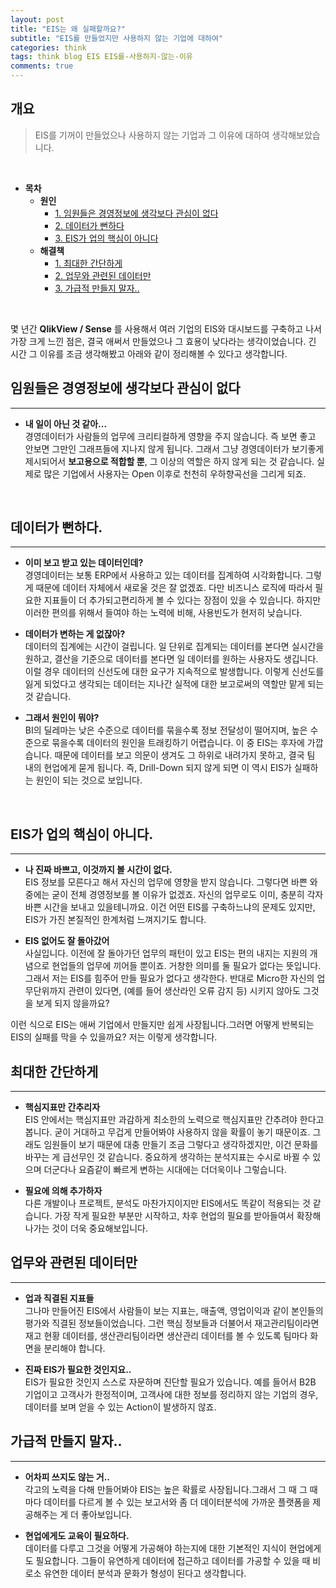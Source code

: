 ```yaml
---  
layout: post  
title: "EIS는 왜 실패할까요?"
subtitle: "EIS를 만들었지만 사용하지 않는 기업에 대하여"  
categories: think  
tags: think blog EIS EIS를-사용하지-않는-이유
comments: true  
---  
```


## 개요
> EIS를 기꺼이 만들었으나 사용하지 않는 기업과 그 이유에 대하여 생각해보았습니다.

<br/>

- __목차__
    - __원인__
        - [1. 임원들은 경영정보에 생각보다 관심이 없다](#임원들은-경영정보에-생각보다-관심이-없다)
        - [2.  데이터가 뻔하다](#데이터가-뻔하다)
        - [3. EIS가 업의 핵심이 아니다](#eis가-업의-핵심이-아니다)
    - __해결책__
        - [1. 최대한 간단하게](#최대한-간단하게)
        - [2. 업무와 관련된 데이터만](#업무와-관련된-데이터만)
        - [3. 가급적 만들지 말자..](#가급적-만들지-말자)


<br/>


몇 년간 __QlikView / Sense__ 를 사용해서 여러 기업의 EIS와 대시보드를 구축하고 나서 가장 크게 느낀 점은, 결국 애써서 만들었으나 그 효용이 낮다라는 생각이었습니다. 긴 시간 그 이유를 조금 생각해봤고 아래와 같이 정리해볼 수 있다고 생각합니다. 


## 임원들은 경영정보에 생각보다 관심이 없다
---

- __내 일이 아닌 것 같아...__  
경영데이터가 사람들의 업무에 크리티컬하게 영향을 주지 않습니다. 즉 보면 좋고 안보면 그만인 그래프들에 지나지 않게 됩니다. 그래서 그냥 경영데이터가 보기좋게 제시되어서 **보고용으로 적합할 뿐**, 그 이상의 역할은 하지 않게 되는 것 같습니다. 실제로 많은 기업에서 사용자는 Open 이후로 천천히 우하향곡선을 그리게 되죠.

<br>


## 데이터가 뻔하다.
---

- __이미 보고 받고 있는 데이터인데?__   
경영데이터는 보통 ERP에서 사용하고 있는 데이터를 집계하여 시각화합니다. 그렇게 때문에 데이터 자체에서 새로울 것은 잘 없겠죠. 다만 비즈니스 로직에 따라서 필요한 지표들이 더 추가되고편리하게 볼 수 있다는 장점이 있을 수 있습니다. 하지만 이러한 편의를 위해서 들여야 하는 노력에 비해, 사용빈도가 현저히 낮습니다.

- __데이터가 변하는 게 없잖아?__   
데이터의 집계에는 시간이 걸립니다. 일 단위로 집계되는 데이터를 본다면 실시간을 원하고, 결산을 기준으로 데이터를 본다면 일 데이터를 원하는 사용자도 생깁니다. 이럴 경우 데이터의 신선도에 대한 요구가 지속적으로 발생합니다. 이렇게 신선도를 잃게 되었다고 생각되는 데이터는 지나간 실적에 대한 보고로써의 역할만 맡게 되는 것 같습니다.

- __그래서 원인이 뭐야?__   
BI의 딜레마는 낮은 수준으로 데이터를 묶을수록 정보 전달성이 떨어지며, 높은 수준으로 묶을수록 데이터의 원인을 트래킹하기 어렵습니다. 이 중 EIS는 후자에 가깝습니다. 때문에 데이터를 보고 의문이 생겨도 그 하위로 내려가지 못하고, 결국 팀 내의 현업에게 묻게 됩니다. 즉, Drill-Down 되지 않게 되면 이 역시 EIS가 실패하는 원인이 되는 것으로 보입니다.

<br/>

## EIS가 업의 핵심이 아니다.
---
- __나 진짜 바쁘고, 이것까지 볼 시간이 없다.__    
EIS 정보를 모른다고 해서 자신의 업무에 영향을 받지 않습니다. 그렇다면 바쁜 와중에는 굳이 전체 경영정보를 볼 이유가 없겠죠. 자신의 업무로도 이미, 충분히 각자 바쁜 시간을 보내고 있을테니까요. 이건 어떤 EIS를 구축하느냐의 문제도 있지만, EIS가 가진 본질적인 한계처럼 느껴지기도 합니다.

- __EIS 없어도 잘 돌아갔어__   
사실입니다. 이전에 잘 돌아가던 업무의 패턴이 있고 EIS는 편의 내지는 지원의 개념으로 현업들의 업무에 끼어들 뿐이죠. 거창한 의미를 둘 필요가 없다는 뜻입니다. 그래서 저는 EIS를 힘주어 만들 필요가 없다고 생각한다. 반대로 Micro한 자신의 업무단위까지 관련이 있다면, (예를 들어 생산라인 오류 감지 등) 시키지 않아도 그것을 보게 되지 않을까요?



이런 식으로 EIS는 애써 기업에서 만들지만 쉽게 사장됩니다.그러면 어떻게 반복되는 EIS의 실패를 막을 수 있을까요? 저는 이렇게 생각합니다.


## 최대한 간단하게
---

- __핵심지표만 간추리자__    
EIS 안에서는 핵심지표만 과감하게 최소한의 노력으로 핵심지표만 간추려야 한다고 봅니다. 굳이 거대하고 무겁게 만들어봐야 사용하지 않을 확률이 놓기 때문이죠. 그래도 임원들이 보기 때문에 대충 만들기 조금 그렇다고 생각하겠지만, 이건 문화를 바꾸는 게 급선무인 것 같습니다. 중요하게 생각하는 분석지표는 수시로 바뀔 수 있으며 더군다나 요즘같이 빠르게 변하는 시대에는 더더욱이나 그렇습니다.

- __필요에 의해 추가하자__   
다른 개발이나 프로젝트, 분석도 마찬가지이지만 EIS에서도 똑같이 적용되는 것 같습니다. 가장 작게 필요한 부분만 시작하고, 차후 현업의 필요를 받아들여서 확장해나가는 것이 더욱 중요해보입니다. 

## 업무와 관련된 데이터만
---

- __업과 직결된 지표들__   
그나마 만들어진 EIS에서 사람들이 보는 지표는, 매출액, 영업이익과 같이 본인들의 평가와 직결된 정보들이었습니다. 그런 핵심 정보들과 더불어서 재고관리팀이라면 재고 현황 데이터를, 생산관리팀이라면 생산관리 데이터를 볼 수 있도록 팀마다 화면을 분리해야 합니다.

- __진짜 EIS가 필요한 것인지요..__   
EIS가 필요한 것인지 스스로 자문하며 진단할 필요가 있습니다. 예를 들어서 B2B 기업이고 고객사가 한정적이며, 고객사에 대한 정보를 정리하지 않는 기업의 경우, 데이터를 보며 얻을 수 있는 Action이 발생하지 않죠.

## 가급적 만들지 말자..
---

- __어차피 쓰지도 않는 거..__   
각고의 노력을 다해 만들어봐야 EIS는 높은 확률로 사장됩니다.그래서 그 때 그 때마다 데이터를 다르게 볼 수 있는 보고서와 좀 더 데이터분석에 가까운 플랫폼을 제공해주는 게 더 좋아보입니다.

- __현업에게도 교육이 필요하다.__    
데이터를 다루고 그것을 어떻게 가공해야 하는지에 대한 기본적인 지식이 현업에게도 필요합니다. 그들이 유연하게 데이터에 접근하고 데이터를 가공할 수 있을 때 비로소 유연한 데이터 분석과 문화가 형성이 된다고 생각합니다.

